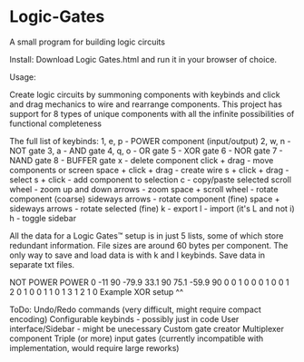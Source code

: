 # Logic-Gates
A small program for building logic circuits

Install: Download Logic Gates.html and run it in your browser of choice.

Usage:

Create logic circuits by summoning components with keybinds and click and drag mechanics to wire and rearrange components.
This project has support for 8 types of unique components with all the infinite possibilities of functional completeness

The full list of keybinds:
1, e, p - POWER component (input/output)
2, w, n - NOT gate
3, a - AND gate
4, q, o - OR gate
5 - XOR gate
6 - NOR gate
7 - NAND gate
8 - BUFFER gate
x - delete component
click + drag - move components or screen
space + click + drag - create wire
s + click + drag - select
s + click - add component to selection
c - copy/paste selected
scroll wheel - zoom
up and down arrows - zoom
space + scroll wheel - rotate component (coarse)
sideways arrows - rotate component (fine)
space + sideways arrows - rotate selected (fine)
k - export
l - import (it's L and not i)
h - toggle sidebar

All the data for a Logic Gates™ setup is in just 5 lists, some of which store redundant information. File sizes are around 60 bytes per component. The only way to save and load data is with k and l keybinds. Save data in separate txt files.

NOT POWER POWER 0 -11 90 -79.9 33.1 90 75.1 -59.9 90 0 0 1 0 0 0 1 0 0 1 2 0 1 0 0 1 1 0 1 3 1 2 1 0
Example XOR setup ^^

ToDo: 
Undo/Redo commands (very difficult, might require compact encoding)
Configurable keybinds - possibly just in code
User interface/Sidebar - might be unecessary
Custom gate creator
Multiplexer component
Triple (or more) input gates (currently incompatible with implementation, would require large reworks)
